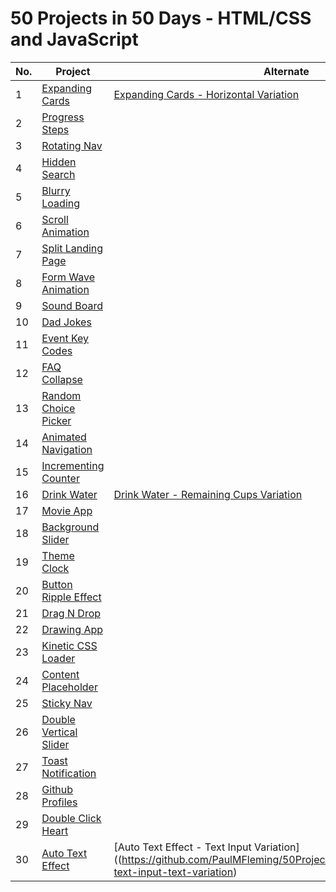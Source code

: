 # 50 Projects in 50 Days - HTML/CSS and JavaScript

| No. | Project                                                                                                       | Alternate                                                                                                                               |
| --- | ------------------------------------------------------------------------------------------------------------- | --------------------------------------------------------------------------------------------------------------------------------------- |
| 1   | [Expanding Cards](https://github.com/PaulMFleming/50Projects50Days/tree/master/expanding-cards)               | [Expanding Cards - Horizontal Variation](https://github.com/PaulMFleming/50Projects50Days/tree/master/expanding-cards-horizontal)       |
| 2   | [Progress Steps](https://github.com/PaulMFleming/50Projects50Days/tree/master/progress-steps)                 |
| 3   | [Rotating Nav](https://github.com/PaulMFleming/50Projects50Days/tree/master/rotating_navigation)              |
| 4   | [Hidden Search](https://github.com/PaulMFleming/50Projects50Days/tree/master/hidden_search_widget)            |
| 5   | [Blurry Loading](https://github.com/PaulMFleming/50Projects50Days/tree/master/blurry-loading)                 |
| 6   | [Scroll Animation](https://github.com/PaulMFleming/50Projects50Days/tree/master/scroll-animation)             |
| 7   | [Split Landing Page](https://github.com/PaulMFleming/50Projects50Days/tree/master/split-landing-page)         |
| 8   | [Form Wave Animation](https://github.com/PaulMFleming/50Projects50Days/tree/master/form-wave-animation)       |
| 9   | [Sound Board](https://github.com/PaulMFleming/50Projects50Days/tree/master/sound-board)                       |
| 10  | [Dad Jokes](https://github.com/PaulMFleming/50Projects50Days/tree/master/dad-jokes)                           |
| 11  | [Event Key Codes](https://github.com/PaulMFleming/50Projects50Days/tree/master/event-key-codes)               |
| 12  | [FAQ Collapse](https://github.com/PaulMFleming/50Projects50Days/tree/master/faq-collapse)                     |
| 13  | [Random Choice Picker](https://github.com/PaulMFleming/50Projects50Days/tree/master/random-choice-picker)     |
| 14  | [Animated Navigation](https://github.com/PaulMFleming/50Projects50Days/tree/master/animated-navigation)       |
| 15  | [Incrementing Counter](https://github.com/PaulMFleming/50Projects50Days/tree/master/incrementing-counter)     |
| 16  | [Drink Water](https://github.com/PaulMFleming/50Projects50Days/tree/master/drink-water)                       | [Drink Water - Remaining Cups Variation](https://github.com/PaulMFleming/50Projects50Days/tree/master/drink-water-cups-remain)          |
| 17  | [Movie App](https://github.com/PaulMFleming/50Projects50Days/tree/master/movie-app)                           |
| 18  | [Background Slider](https://github.com/PaulMFleming/50Projects50Days/tree/master/background-slider)           |
| 19  | [Theme Clock](https://github.com/PaulMFleming/50Projects50Days/tree/master/theme-clock)                       |
| 20  | [Button Ripple Effect](https://github.com/PaulMFleming/50Projects50Days/tree/master/button-ripple-effect)     |
| 21  | [Drag N Drop](https://github.com/PaulMFleming/50Projects50Days/tree/master/drag-n-drop)                       |
| 22  | [Drawing App](https://github.com/PaulMFleming/50Projects50Days/tree/master/drawing-app)                       |
| 23  | [Kinetic CSS Loader](https://github.com/PaulMFleming/50Projects50Days/tree/master/kinetic-css-loader)         |
| 24  | [Content Placeholder](https://github.com/PaulMFleming/50Projects50Days/tree/master/content-placeholder)       |
| 25  | [Sticky Nav](https://github.com/PaulMFleming/50Projects50Days/tree/master/sticky-nav)                         |
| 26  | [Double Vertical Slider](https://github.com/PaulMFleming/50Projects50Days/tree/master/double-vertical-slider) |
| 27  | [Toast Notification](https://github.com/PaulMFleming/50Projects50Days/tree/master/toast-notification)         |
| 28  | [Github Profiles](https://github.com/PaulMFleming/50Projects50Days/tree/master/github-profiles)               |
| 29  | [Double Click Heart](https://github.com/PaulMFleming/50Projects50Days/tree/master/double-click-heart)         |
| 30  | [Auto Text Effect](https://github.com/PaulMFleming/50Projects50Days/tree/master/auto-text-effect)             | [Auto Text Effect - Text Input Variation]((https://github.com/PaulMFleming/50Projects50Days/tree/master/auto-text-input-text-variation) |
